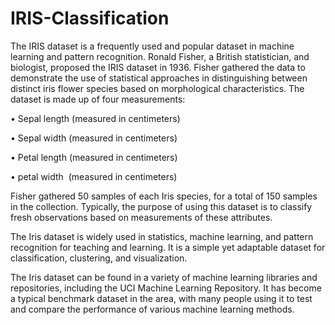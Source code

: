 # IRIS-Classification

The IRIS dataset is a frequently used and popular dataset in machine learning and pattern recognition. Ronald Fisher, a British statistician, and biologist, proposed the IRIS dataset in 1936. Fisher gathered the data to demonstrate the use of statistical approaches in distinguishing between distinct iris flower species based on morphological characteristics. The dataset is made up of four measurements:

• Sepal length (measured in centimeters)

• Sepal width (measured in centimeters)

• Petal length (measured in centimeters) 

• petal width  (measured in centimeters)

Fisher gathered 50 samples of each Iris species, for a total of 150 samples in the collection. Typically, the purpose of using this dataset is to classify fresh observations based on measurements of these attributes.

The Iris dataset is widely used in statistics, machine learning, and pattern recognition for teaching and learning. It is a simple yet adaptable dataset for classification, clustering, and visualization.

The Iris dataset can be found in a variety of machine learning libraries and repositories, including the UCI Machine Learning Repository. It has become a typical benchmark dataset in the area, with many people using it to test and compare the performance of various machine learning methods.







